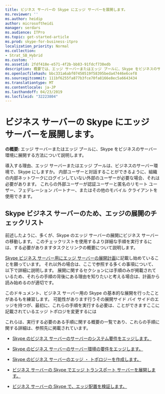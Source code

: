 ```yaml
---
title: ビジネス サーバーの Skype にエッジ サーバーを展開します。
ms.reviewer: ''
ms.author: heidip
author: microsoftheidi
manager: serdars
ms.audience: ITPro
ms.topic: get-started-article
ms.prod: skype-for-business-itpro
localization_priority: Normal
ms.collection:
- Strat_SB_Hybrid
ms.custom: ''
ms.assetid: 2fdf418e-e571-4f2b-bb83-91fdcf738edb
description: 概要では、エッジ サーバーまたはエッジ プールに、Skype をビジネスのサーバー環境に展開する方法について説明します。
ms.openlocfilehash: bbc331a6abf07450519f58395beda47446e6cef8
ms.sourcegitcommit: 111bf6255fa877b3fce70fa8166e8ec5a6643434
ms.translationtype: MT
ms.contentlocale: ja-JP
ms.lasthandoff: 04/23/2019
ms.locfileid: "32223804"
---
```

# <a name="deploy-edge-server-in-skype-for-business-server"></a>ビジネス サーバーの Skype にエッジ サーバーを展開します。
 
**の概要:** エッジ サーバーまたはエッジ プールに、Skype をビジネスのサーバー環境に展開する方法について説明します。
  
導入する理由、エッジ サーバーまたはエッジ プールは、ビジネスのサーバー環境で、Skype にしますか。 内部ユーザーと対話することができるように、組織の内部ネットワークにログインしていない外部のユーザーが必要な場合、それは必要があります。 これらの外部ユーザーが認証ユーザーと匿名のリモート ユーザー、フェデレーション パートナー、またはその他のモバイル クライアントを使用できます。
  
## <a name="deployment-checklist-for-the-edge-for-skype-for-business-server"></a>Skype ビジネス サーバーのため、エッジの展開のチェックリスト

前述したように、多くが、Skype のエッジ サーバーの展開にビジネス サーバーの移動します。 このチェックリストを使用するより詳細な手順を実行するには、する必要がありますタスクとリンクの概要について説明します。
  
[Skype ビジネス サーバー用にエッジ サーバーの展開計画](../../plan-your-deployment/edge-server-deployments/edge-server-deployments.md)に記載し始めていることを願っています。 それ以外の場合は、ここで参照する多くの事項について、以下で詳細に説明します。 展開に関するセクションには手順のみが掲載されているため、それらの手順の背後にある理由を知りたいと考える場合は、計画から読み始めるのが適切です。
  
このドキュメント、ビジネス サーバー用の Skype の基本的な展開を行ったことがあるもを練習します。 可能性があります行うその展開サイド バイ サイドのエッジを持つが、最初に、これらの手順を実行する必要は、ことができますここに記載されているエッジ トポロジを変更するには
  
これらは、実行する必要のある手順に関する概要の一覧であり、これらの手順に関する詳細は、参照先に掲載されています。
  
- [Skype のビジネス サーバーのサーバーのシステム要件をエッジします。](../../plan-your-deployment/edge-server-deployments/system-requirements.md)
    
- [Skype のビジネス サーバーのサーバー環境の要件をエッジします。](../../plan-your-deployment/edge-server-deployments/edge-environmental-requirements.md)
    
- [Skype のビジネス サーバーのエッジ ・ トポロジーを作成します。](create-your-edge-topology.md)
    
- [ビジネス サーバーの Skype でエッジ トランスポート サーバーを展開します。](deploy-edge-servers.md)
    
- [ビジネス サーバーの Skype で、エッジ配置を検証します。](validate-edge-deployment.md)
    

